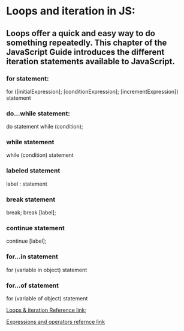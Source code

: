 # Loops and iteration in JS:
## Loops offer a quick and easy way to do something repeatedly. This chapter of the JavaScript Guide introduces the different iteration statements available to JavaScript.

### for statement:
for ([initialExpression]; [conditionExpression]; [incrementExpression]) statement

### do...while statement:
do statement while (condition); 

### while statement
while (condition)
  statement

### labeled statement
label :
   statement
###  break statement
break;
break [label];
### continue statement
continue [label];
### for...in statement
for (variable in object)
  statement 
### for...of statement
for (variable of object)
  statement

[Loops &  iteration Reference link](https://developer.mozilla.org/en-US/docs/Web/JavaScript/Guide/Loops_and_iteration);

[Expressions and operators refernce link](https://developer.mozilla.org/en-US/docs/Web/JavaScript/Guide/Expressions_and_Operators)